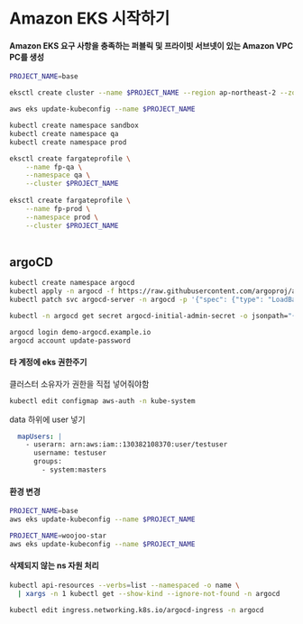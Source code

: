# Amazon EKS 시작하기

#### Amazon EKS 요구 사항을 충족하는 퍼블릭 및 프라이빗 서브넷이 있는 Amazon VPC PC를 생성

```sh
PROJECT_NAME=base

eksctl create cluster --name $PROJECT_NAME --region ap-northeast-2 --zones ap-northeast-2a,ap-northeast-2c --fargate --managed --nodegroup-name default-node-group --spot -t t3a.small -N 2 -m 2 -M 2 --node-volume-size 20

aws eks update-kubeconfig --name $PROJECT_NAME

kubectl create namespace sandbox
kubectl create namespace qa
kubectl create namespace prod

eksctl create fargateprofile \
    --name fp-qa \
    --namespace qa \
    --cluster $PROJECT_NAME
    
eksctl create fargateprofile \
    --name fp-prod \
    --namespace prod \
    --cluster $PROJECT_NAME
    
```

## argoCD

```sh
kubectl create namespace argocd
kubectl apply -n argocd -f https://raw.githubusercontent.com/argoproj/argo-cd/stable/manifests/install.yaml
kubectl patch svc argocd-server -n argocd -p '{"spec": {"type": "LoadBalancer"}}'

kubectl -n argocd get secret argocd-initial-admin-secret -o jsonpath="{.data.password}" | base64 -d; echo

argocd login demo-argocd.example.io
argocd account update-password
```



#### 타 계정에 eks 권한주기

클러스터 소유자가 권한을 직접 넣어줘야함

```sh
kubectl edit configmap aws-auth -n kube-system
```

data 하위에 user 넣기

```yaml
  mapUsers: |
    - userarn: arn:aws:iam::130382108370:user/testuser
      username: testuser
      groups:
        - system:masters
```



#### 환경 변경

```sh
PROJECT_NAME=base
aws eks update-kubeconfig --name $PROJECT_NAME

PROJECT_NAME=woojoo-star
aws eks update-kubeconfig --name $PROJECT_NAME
```

#### 삭제되지 않는 ns 자원 처리

```sh
kubectl api-resources --verbs=list --namespaced -o name \
  | xargs -n 1 kubectl get --show-kind --ignore-not-found -n argocd

kubectl edit ingress.networking.k8s.io/argocd-ingress -n argocd
```


